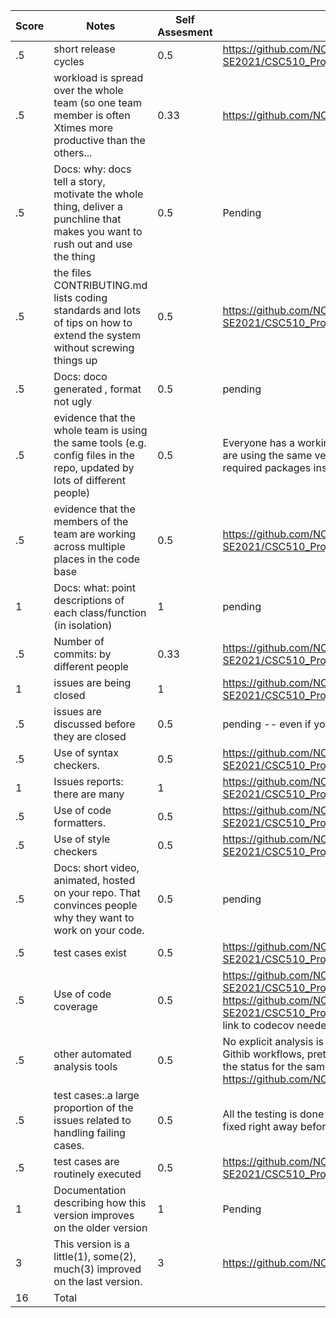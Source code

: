 |Score|Notes| Self Assesment | Evidence|
|-|-----|---------|---------|
|.5| short release cycles| 0.5 | https://github.com/NCSU-Group7-SE2021/CSC510_Project_LectureAid/releases/tag/v2.0.0 |
|.5| workload is spread over the whole team (so one team member is often Xtimes more productive than the others...|0.33| https://github.com/NCSU-Group7-SE2021/CSC510_Project_LectureAid/pulse |
|.5|Docs: why: docs tell a story, motivate the whole thing, deliver a punchline that makes you want to rush out and use the thing | 0.5 | Pending |
|.5|the files CONTRIBUTING.md lists coding standards and lots of tips on how to extend the system without screwing things up  |0.5 | https://github.com/NCSU-Group7-SE2021/CSC510_Project_LectureAid/blob/main/CONTRIBUTING.md |
|.5|Docs: doco generated , format not ugly  | 0.5 | pending |
|.5|evidence that the whole team is using the same tools (e.g. config files in the repo, updated by lots of different people) | 0.5 | Everyone has a working instance of the project locally. All the team members are using the same version of the programming language and have all the required packages installed. |
|.5|evidence that the members of the team are working across multiple places in the code base | 0.5 | https://github.com/NCSU-Group7-SE2021/CSC510_Project_LectureAid/graphs/contributors |
|1|Docs: what: point descriptions of each class/function (in isolation)  | 1 | pending |
|.5|Number of commits: by different people  | 0.33 | https://github.com/NCSU-Group7-SE2021/CSC510_Project_LectureAid/graphs/commit-activity |
|1|issues are being closed | 1 | https://github.com/NCSU-Group7-SE2021/CSC510_Project_LectureAid/issues |
|.5|issues are discussed before they are closed | 0.5 | pending -- even if you discuss in slack, need a sumamry statement here|
|.5|Use of syntax checkers. | 0.5 | https://github.com/NCSU-Group7-SE2021/CSC510_Project_LectureAid/blob/main/.github/workflows/main.yml |
|1|Issues reports: there are many  | 1 | https://github.com/NCSU-Group7-SE2021/CSC510_Project_LectureAid/issues |
|.5|Use of code formatters. | 0.5 | https://github.com/NCSU-Group7-SE2021/CSC510_Project_LectureAid/blob/main/pylintrc |
|.5|Use of style checkers | 0.5 | https://github.com/NCSU-Group7-SE2021/CSC510_Project_LectureAid/blob/main/client/.prettierrc|
|.5|Docs: short video, animated, hosted on your repo. That convinces people why they want to work on your code. | 0.5 | pending |
|.5|test cases exist  | 0.5 | https://github.com/NCSU-Group7-SE2021/CSC510_Project_LectureAid/actions, link to codecov needed|
|.5|Use of code coverage  | 0.5 | https://github.com/NCSU-Group7-SE2021/CSC510_Project_LectureAid/blob/main/.github/workflows/python.yml, https://github.com/NCSU-Group7-SE2021/CSC510_Project_LectureAid/blob/main/.github/workflows/node.js.yml, link to codecov needed|
|.5|other automated analysis tools  | 0.5 | No explicit analysis is done in the project. Made use of Pylint, CodeCoverage, Githib workflows, prettier etc to anaylse the quality of the project. Can check the status for the same through badges on homepage of repo. https://github.com/NCSU-Group7-SE2021/CSC510_Project_LectureAid |
|.5|test cases:.a large proportion of the issues related to handling failing cases. | 0.5 | All the testing is done locally while development and the issues are caught and fixed right away before performing automated testing.|
|.5|test cases are routinely executed | 0.5| https://github.com/NCSU-Group7-SE2021/CSC510_Project_LectureAid/actions |
|1|Documentation describing how this version improves on the older version| 1 | Pending |
|3|This version is a little(1), some(2), much(3) improved on the last version.| 3 | https://github.com/NCSU-Group7-SE2021/CSC510_Project_LectureAid| 
|16| Total|
